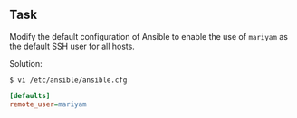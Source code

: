 ## Task

Modify the default configuration of Ansible to enable the use of `mariyam` as the default SSH user for all hosts.

Solution:

```shell
$ vi /etc/ansible/ansible.cfg
```

```ini
[defaults]
remote_user=mariyam
```
